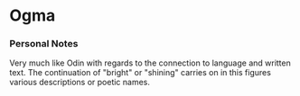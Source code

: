 # Ogma

### Personal Notes

Very much like Odin with regards to the connection to language and written text. The continuation of "bright" or "shining" carries on in this figures various descriptions or poetic names.
